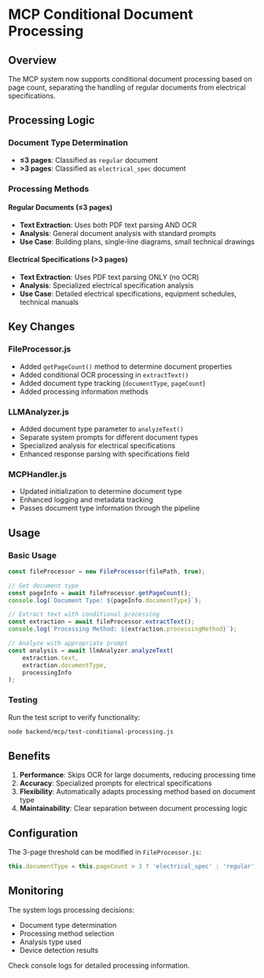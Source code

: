 # MCP Conditional Document Processing

## Overview

The MCP system now supports conditional document processing based on page count, separating the handling of regular documents from electrical specifications.

## Processing Logic

### Document Type Determination

- **≤3 pages**: Classified as `regular` document
- **>3 pages**: Classified as `electrical_spec` document

### Processing Methods

#### Regular Documents (≤3 pages)
- **Text Extraction**: Uses both PDF text parsing AND OCR
- **Analysis**: General document analysis with standard prompts
- **Use Case**: Building plans, single-line diagrams, small technical drawings

#### Electrical Specifications (>3 pages)
- **Text Extraction**: Uses PDF text parsing ONLY (no OCR)
- **Analysis**: Specialized electrical specification analysis
- **Use Case**: Detailed electrical specifications, equipment schedules, technical manuals

## Key Changes

### FileProcessor.js
- Added `getPageCount()` method to determine document properties
- Added conditional OCR processing in `extractText()`
- Added document type tracking (`documentType`, `pageCount`)
- Added processing information methods

### LLMAnalyzer.js
- Added document type parameter to `analyzeText()`
- Separate system prompts for different document types
- Specialized analysis for electrical specifications
- Enhanced response parsing with specifications field

### MCPHandler.js
- Updated initialization to determine document type
- Enhanced logging and metadata tracking
- Passes document type information through the pipeline

## Usage

### Basic Usage
```javascript
const fileProcessor = new FileProcessor(filePath, true);

// Get document type
const pageInfo = await fileProcessor.getPageCount();
console.log(`Document Type: ${pageInfo.documentType}`);

// Extract text with conditional processing
const extraction = await fileProcessor.extractText();
console.log(`Processing Method: ${extraction.processingMethod}`);

// Analyze with appropriate prompt
const analysis = await llmAnalyzer.analyzeText(
    extraction.text, 
    extraction.documentType, 
    processingInfo
);
```

### Testing
Run the test script to verify functionality:
```bash
node backend/mcp/test-conditional-processing.js
```

## Benefits

1. **Performance**: Skips OCR for large documents, reducing processing time
2. **Accuracy**: Specialized prompts for electrical specifications
3. **Flexibility**: Automatically adapts processing method based on document type
4. **Maintainability**: Clear separation between document processing logic

## Configuration

The 3-page threshold can be modified in `FileProcessor.js`:
```javascript
this.documentType = this.pageCount > 3 ? 'electrical_spec' : 'regular';
```

## Monitoring

The system logs processing decisions:
- Document type determination
- Processing method selection
- Analysis type used
- Device detection results

Check console logs for detailed processing information. 